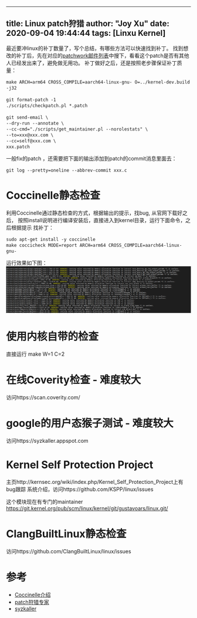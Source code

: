 
---
title: Linux patch狩猎
author: "Joy Xu"
date: 2020-09-04 19:44:44
tags: [Linxu Kernel]
---

最近要冲linux的补丁数量了，写个总结，有哪些方法可以快速找到补丁。
找到想改的补丁后，先在对应的[patchwork邮件列表](https://lore.kernel.org/patchwork/project/lkml/list/)中搜下，看看这个patch是否有其他人已经发出来了，避免做无用功。
补丁做好之后，还是按照老步骤保证补丁质量：
	
	make ARCH=arm64 CROSS_COMPILE=aarch64-linux-gnu- O=../kernel-dev.build -j32

	git format-patch -1
	./scripts/checkpatch.pl *.patch

	git send-email \
	--dry-run --annotate \
	--cc-cmd="./scripts/get_maintainer.pl --norolestats" \
	--to=xxx@xxx.com \
	--cc=self@xxx.com \
	xxx.patch

一般fix的patch ，还需要把下面的输出添加到patch的commit消息里面去：

	git log --pretty=oneline --abbrev-commit xxx.c

# Coccinelle静态检查

利用Coccinelle通过静态检查的方式，根据输出的提示，找bug, 从官网下载好之后，
按照install说明进行编译安装后，直接进入到kernel目录，运行下面命令，之后根据提示
找补丁：

	sudo apt-get install -y coccinelle
	make coccicheck MODE=report ARCH=arm64 CROSS_COMPILE=aarch64-linux-gnu-

运行效果如下图：
	![coccicheck效果图](/images/coccinelle.PNG)

# 使用内核自带的检查

直接运行 make W=1 C=2

# 在线Coverity检查 - 难度较大

访问https://scan.coverity.com/

# google的用户态猴子测试 - 难度较大

访问https://syzkaller.appspot.com

# Kernel Self Protection Project

主页http://kernsec.org/wiki/index.php/Kernel_Self_Protection_Project上有bug跟踪
系统介绍，访问https://github.com/KSPP/linux/issues

这个模块现在有专门的maintainer https://git.kernel.org/pub/scm/linux/kernel/git/gustavoars/linux.git/ 

# ClangBuiltLinux静态检查

访问https://github.com/ClangBuiltLinux/linux/issues

# 参考

* [Coccinelle介绍](https://kernel-recipes.org/en/2013/automating-source-code-evolutions-using-coccinelle/)
* [patch狩猎专家](https://www.slideshare.net/ennael/kernel-recipes-2019-hunting-and-fixing-bugs-all-over-the-linux-kernel-178217304)
* [syzkaller](https://xz.aliyun.com/t/5079)
